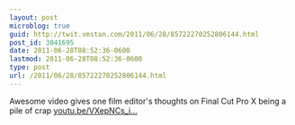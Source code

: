 ```yaml
---
layout: post
microblog: true
guid: http://twit.vmstan.com/2011/06/28/85722270252806144.html
post_id: 3041695
date: 2011-06-28T08:52:36-0600
lastmod: 2011-06-28T08:52:36-0600
type: post
url: /2011/06/28/85722270252806144.html
---
```

Awesome video gives one film editor's thoughts on Final Cut Pro X being a pile of crap [youtu.be/VXepNCs_i...](http://youtu.be/VXepNCs_iZo)
